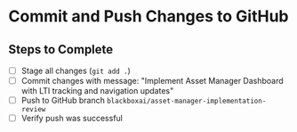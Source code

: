 # Commit and Push Changes to GitHub

## Steps to Complete
- [ ] Stage all changes (`git add .`)
- [ ] Commit changes with message: "Implement Asset Manager Dashboard with LTI tracking and navigation updates"
- [ ] Push to GitHub branch `blackboxai/asset-manager-implementation-review`
- [ ] Verify push was successful
